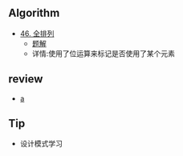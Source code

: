 ## Algorithm
+ [46. 全排列](https://leetcode-cn.com/problems/permutations/)  
    + [题解]()
    + 详情:使用了位运算来标记是否使用了某个元素
## review
+ [a]()
## Tip
+ 设计模式学习
